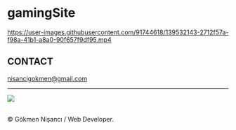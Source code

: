 # gamingSite

https://user-images.githubusercontent.com/91744618/139532143-2712f57a-f98a-41b1-a8a0-90f657f9df95.mp4


<h2> CONTACT </h2>
<a href = "http://www.gmail.com" > nisancigokmen@gmail.com</a> <br>
<hr>

<div>
  
  
<img src="https://media0.giphy.com/media/UmQrx37p5LVxC/giphy.gif?cid=ecf05e47lp15x5j11zo28livphbxc9w1lge7mqx2r0rxlkcb&rid=giphy.gif&ct=g">

</div><br>

&copy; Gökmen Nişancı / Web Developer.
